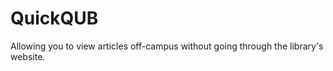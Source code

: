 QuickQUB
========

Allowing you to view articles off-campus without going through the library's website.
